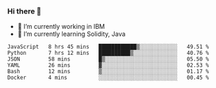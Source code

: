 ### Hi there 👋

<!--
**mathcodeman/mathcodeman** is a ✨ _special_ ✨ repository because its `README.md` (this file) appears on your GitHub profile.

Here are some ideas to get you started:

- 🔭 I’m currently working on ...
- 🌱 I’m currently learning ...
- 👯 I’m looking to collaborate on ...
- 🤔 I’m looking for help with ...
- 💬 Ask me about ...
- 📫 How to reach me: ...
- 😄 Pronouns: ...
- ⚡ Fun fact: ...
-->

- 🔭 I’m currently working in IBM
- 🌱 I’m currently learning Solidity, Java

<!--START_SECTION:waka-->

```text
JavaScript   8 hrs 45 mins   ████████████▒░░░░░░░░░░░░   49.51 %
Python       7 hrs 12 mins   ██████████▒░░░░░░░░░░░░░░   40.76 %
JSON         58 mins         █▒░░░░░░░░░░░░░░░░░░░░░░░   05.50 %
YAML         26 mins         ▓░░░░░░░░░░░░░░░░░░░░░░░░   02.53 %
Bash         12 mins         ▒░░░░░░░░░░░░░░░░░░░░░░░░   01.17 %
Docker       4 mins          ░░░░░░░░░░░░░░░░░░░░░░░░░   00.45 %
```

<!--END_SECTION:waka-->
